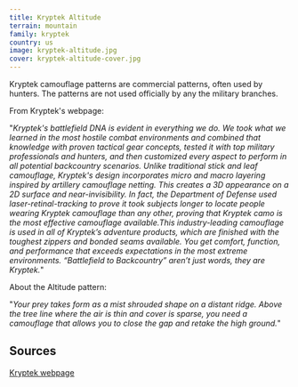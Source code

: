 ```yaml
---
title: Kryptek Altitude
terrain: mountain
family: kryptek
country: us
image: kryptek-altitude.jpg
cover: kryptek-altitude-cover.jpg
---
```

Kryptek camouflage patterns are commercial patterns, often used by hunters. The patterns are not used officially by any the military branches.

From Kryptek's webpage:

"*Kryptek's battlefield DNA is evident in everything we do. We took what we learned in the most hostile combat environments and combined that knowledge with proven tactical gear concepts, tested it with top military professionals and hunters, and then customized every aspect to perform in all potential backcountry scenarios. Unlike traditional stick and leaf camouflage, Kryptek's design incorporates micro and macro layering inspired by artillery camouflage netting. This creates a 3D appearance on a 2D surface and near-invisibility. In fact, the Department of Defense used laser-retinal-tracking to prove it took subjects longer to locate people wearing Kryptek camouflage than any other, proving that Kryptek camo is the most effective camouflage available.This industry-leading camouflage is used in all of Kryptek’s adventure products, which are finished with the toughest zippers and bonded seams available. You get comfort, function, and performance that exceeds expectations in the most extreme environments. “Battlefield to Backcountry” aren’t just words, they are Kryptek.*"

About the Altitude pattern:

"*Your prey takes form as a mist shrouded shape on a distant ridge. Above the tree line where the air is thin and cover is sparse, you need a camouflage that allows you to close the gap and retake the high ground.*"

Sources
-------
[Kryptek webpage](https://kryptek.com/kryptek-camo-patterns)
